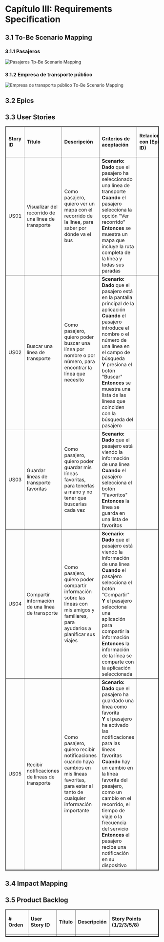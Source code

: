 # Capítulo III: Requirements Specification

## 3.1 To-Be Scenario Mapping

### 3.1.1 Pasajeros

![Pasajeros Tp-Be Scenario Mapping](https://raw.githubusercontent.com/TechSolutions-2024-I-IOT/upc-pre-202401-si572-WS71-techsolutions-report/feature/chapter-III/Resources/images/To-Be%20scenario%20pasajeros.jpg)

### 3.1.2 Empresa de transporte público

![Empresa de transporte público To-Be Scenario Mapping](https://raw.githubusercontent.com/TechSolutions-2024-I-IOT/upc-pre-202401-si572-WS71-techsolutions-report/feature/chapter-III/Resources/images/To-be%20scenario%20empresas.jpg)

## 3.2 Epics

## 3.3 User Stories

<table border="2">
    <tr>
        <td>
           <p style = "font-weight: bold"><b>Story ID</b></p>
        </td>
        <td>
          <p style = "font-weight: bold"><b>Título</b></p>
        </td>
        <td>
          <p style = "font-weight: bold"><b>Descripción</b></p>
        </td>
        <td>
          <p style = "font-weight: bold"><b>Criterios de aceptación</b></p>
        </td>
        <td>
          <p style = "font-weight: bold"><b>Relacionado con (Epic ID)</b></p>
        </td>
    </tr>
    <tr>
        <td>US01</td>
        <td>Visualizar del recorrido de una línea de transporte</td>
        <td>Como pasajero, quiero ver un mapa con el recorrido de la línea, para saber por dónde va el bus</td>
        <td>
            <b>Scenario:</b> <br>
            <b>Dado</b> que el pasajero ha seleccionado una línea de transporte<br>
            <b>Cuando</b> el pasajero selecciona la opción "Ver recorrido"<br>
            <b>Entonces</b> se muestra un mapa que incluye la ruta completa de la línea y todas sus paradas
        </td>
        <td></td>
    </tr>
  <tr>
        <td>US02</td>
        <td>Buscar una línea de transporte</td>
        <td>Como pasajero, quiero poder buscar una línea por nombre o por número, para encontrar la línea que necesito</td>
        <td>
            <b>Scenario:</b> <br>
            <b>Dado</b> que el pasajero está en la pantalla principal de la aplicación<br>
            <b>Cuando</b> el pasajero introduce el nombre o el número de una línea en el campo de búsqueda<br>
            <b>Y</b> presiona el botón "Buscar"
            <b>Entonces</b> se muestra una lista de las líneas que coinciden con la búsqueda del pasajero
        </td>
        <td></td>
    </tr>
  <tr>
        <td>US03</td>
        <td>Guardar líneas de transporte favoritas</td>
        <td>Como pasajero, quiero poder guardar mis líneas favoritas, para tenerlas a mano y no tener que buscarlas cada vez</td>
        <td>
            <b>Scenario:</b> <br>
            <b>Dado</b> que el pasajero está viendo la información de una línea<br>
            <b>Cuando</b> el pasajero selecciona el botón "Favoritos"<br>
            <b>Entonces</b> la línea se guarda en una lista de favoritos
        </td>
        <td></td>
    </tr>
  <tr>
        <td>US04</td>
        <td>Compartir información de una línea de transporte</td>
        <td>Como pasajero, quiero poder compartir información sobre las líneas con mis amigos y familiares, para ayudarlos a planificar sus viajes</td>
        <td>
            <b>Scenario:</b> <br>
            <b>Dado</b> que el pasajero está viendo la información de una línea<br>
            <b>Cuando</b> el pasajero selecciona el botón "Compartir"<br>
            <b>Y</b> el pasajero selecciona una aplicación para compartir la información<br>
            <b>Entonces</b> la información de la línea se comparte con la aplicación seleccionada
        </td>
        <td></td>
    </tr>
  <tr>
        <td>US05</td>
        <td>Recibir notificaciones de líneas de transporte</td>
        <td>Como pasajero, quiero recibir notificaciones cuando haya cambios en mis líneas favoritas, para estar al tanto de cualquier información importante</td>
        <td>
            <b>Scenario:</b> <br>
            <b>Dado</b> que el pasajero ha guardado una línea como favorita<br>
            <b>Y</b> el pasajero ha activado las notificaciones para las líneas favoritas<br>
            <b>Cuando</b> hay un cambio en la línea favorita del pasajero, como un cambio en el recorrido, el tiempo de viaje o la frecuencia del servicio<br>
            <b>Entonces</b> el pasajero recibe una notificación en su dispositivo
        </td>
        <td></td>
    </tr>
</table>

## 3.4 Impact Mapping

## 3.5 Product Backlog

<table border="2">
    <tr>
        <td>
           <p style = "font-weight: bold"><b># Orden</b></p>
        </td>
        <td>
          <p style = "font-weight: bold"><b>User Story ID</b></p>
        </td>
        <td>
          <p style = "font-weight: bold"><b>Título</b></p>
        </td>
        <td>
          <p style = "font-weight: bold"><b>Descripción</b></p>
        </td>
        <td>
          <p style = "font-weight: bold"><b>Story Points (1/2/3/5/8)</b></p>
        </td>
    </tr>
    <tr>
        <td></td>
        <td></td>
        <td></td>
        <td></td>
        <td></td>
    </tr>

</table>
